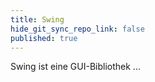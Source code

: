 ```yaml
---
title: Swing
hide_git_sync_repo_link: false
published: true
---
```


Swing ist eine GUI-Bibliothek ...